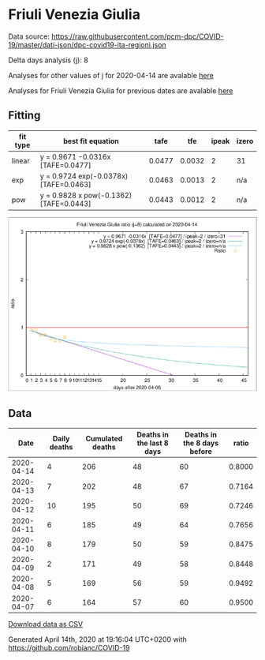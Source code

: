 # Friuli Venezia Giulia

Data source: https://raw.githubusercontent.com/pcm-dpc/COVID-19/master/dati-json/dpc-covid19-ita-regioni.json

Delta days analysis (j): 8

Analyses for other values of j for 2020-04-14 are avalable [here](../2020-04-14/README.md)

Analyses for Friuli Venezia Giulia for previous dates are avalable [here](../README.md)

## Fitting 
|fit type|best fit equation|tafe|tfe|ipeak|izero|
|-------|-----|--------|------|---|---|
|linear|y = 0.9671 -0.0316x  [TAFE=0.0477]|0.0477|0.0032|2|31|
|exp|y = 0.9724 exp(-0.0378x)  [TAFE=0.0463]|0.0463|0.0013|2|n/a|
|pow|y = 0.9828 x pow(-0.1362)  [TAFE=0.0443]|0.0443|0.0012|2|n/a|

![Plot](COVID-19_friuli_venezia_giulia_j8_2020-04-14.png)

## Data
|Date|Daily deaths|Cumulated deaths|Deaths in the last 8 days|Deaths in the 8 days before|ratio|
|----|----------|-----------|-------|--------------------|-----|
|2020-04-14|4|206|48|60|0.8000|
|2020-04-13|7|202|48|67|0.7164|
|2020-04-12|10|195|50|69|0.7246|
|2020-04-11|6|185|49|64|0.7656|
|2020-04-10|8|179|50|59|0.8475|
|2020-04-09|2|171|49|58|0.8448|
|2020-04-08|5|169|56|59|0.9492|
|2020-04-07|6|164|57|60|0.9500|

[Download data as CSV](COVID-19_friuli_venezia_giulia_j8_2020-04-14.csv)

Generated April 14th, 2020 at 19:16:04 UTC+0200 with https://github.com/robianc/COVID-19
